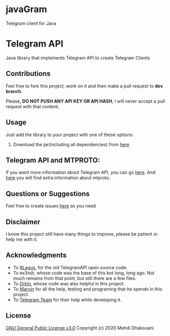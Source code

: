 # javaGram
Telegram client for Java

#  Telegram API 

Java library that implements Telegram API to create Telegram Clients

## Contributions

Feel free to fork this project, work on it and then make a pull request to **dev branch**.     

Please, **DO NOT PUSH ANY API KEY OR API HASH**, I will never accept a pull request with that content.
    
## Usage
    
Just add the library to your project with one of these options:

  1. Download the jar(including all dependencies) from [here](https://github.com/mdhak83/javaGram/releases)

## Telegram API and MTPROTO:

If you want more information about Telegram API, you can go [here](https://core.telegram.org/api#telegram-api). And [here](https://core.telegram.org/mtproto) you will find extra information about mtproto.
 
## Questions or Suggestions
Feel free to create issues [here](https://github.com/mdhak83/javaGram/issues) as you need
 
## Disclaimer

I know this project still have many things to improve, please be patient or help me with it.
 
## Acknowledgments
  
  * To [RLagus](https://github.com/rlagus), for the old TelegramAPI open source code.
  * To ex3ndr, whose code was the base of this bot long, long ago. Not much remains from that point, but still there are a few files.
  * To [Drklo](https://github.com/drklo), whose code was also helpful in this project.
  * To [Marvin](https://github.com/dapoldi) for all the help, testing and programing that he spends in this project.
  * To [Telegram Team](https://telegram.org) for their help while developing it.
 
## License 

[GNU General Public License v3.0](https://www.gnu.org/licenses/gpl-3.0.html)
Copyright (c) 2020 Mehdi Dhakouani
